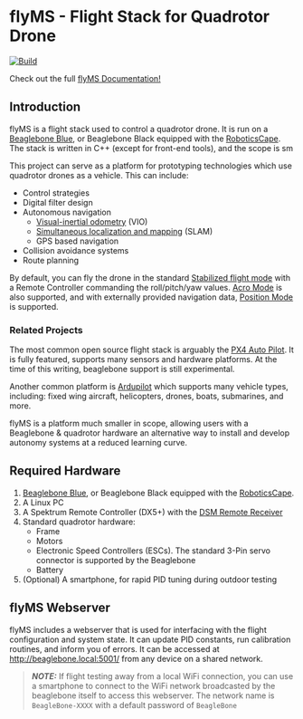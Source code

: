 # flyMS - Flight Stack for Quadrotor Drone

[![Build](https://github.com/msardonini/flyMS/actions/workflows/main.yml/badge.svg)](https://github.com/msardonini/flyMS/actions/workflows/main.yml)

Check out the full [flyMS Documentation!](https://msardonini.github.io/flyMS/)

## Introduction

flyMS is a flight stack used to control a quadrotor drone. It is run on a
[Beaglebone Blue](https://beagleboard.org/blue), or Beaglebone Black equipped with the
[RoboticsCape](https://www.newark.com/element14/bb-cape-robotics/robotics-cape-9-18-vdc/dp/95Y0637).
The stack is written in C++ (except for front-end tools), and the scope is sm

This project can serve as a platform for prototyping technologies which use quadrotor drones as a vehicle. This can
include:
* Control strategies
* Digital filter design
* Autonomous navigation
    * [Visual-inertial odometry](https://en.wikipedia.org/wiki/Visual_odometry) (VIO)
    * [Simultaneous localization and mapping](https://en.wikipedia.org/wiki/Simultaneous_localization_and_mapping) (SLAM)
    * GPS based navigation
* Collision avoidance systems
* Route planning

By default, you can fly the drone in the standard
[Stabilized flight mode](https://docs.px4.io/main/en/getting_started/flight_modes.html#manual-stabilized-mode-mc)
with a Remote Controller commanding the roll/pitch/yaw values.
[Acro Mode](https://docs.px4.io/main/en/getting_started/flight_modes.html#acro-mode-mc)
is also supported, and with externally provided navigation data,
[Position Mode](https://docs.px4.io/main/en/getting_started/flight_modes.html#position-mode-mc) is supported.

### Related Projects

The most common open source flight stack is arguably the [PX4 Auto Pilot](https://px4.io/). It is fully featured,
supports many sensors and hardware platforms. At the time of this writing, beaglebone support is still experimental.

Another common platform is [Ardupilot](https://ardupilot.org/) which supports many vehicle types, including:
fixed wing aircraft, helicopters, drones, boats, submarines, and more.

flyMS is a platform much smaller in scope, allowing users with a Beaglebone & quadrotor hardware an alternative way to
install and develop autonomy systems at a reduced learning curve.

## Required Hardware

1. [Beaglebone Blue](https://beagleboard.org/blue), or Beaglebone Black equipped with the
[RoboticsCape](https://www.newark.com/element14/bb-cape-robotics/robotics-cape-9-18-vdc/dp/95Y0637).
2. A Linux PC
3. A Spektrum Remote Controller (DX5+) with the
[DSM Remote Receiver](https://www.spektrumrc.com/Products/Default.aspx?ProdID=SPM9645)
4. Standard quadrotor hardware:
    * Frame
    * Motors
    * Electronic Speed Controllers (ESCs). The standard 3-Pin servo connector is supported by the Beaglebone
    * Battery
5. (Optional) A smartphone, for rapid PID tuning during outdoor testing


## flyMS Webserver

flyMS includes a webserver that is used for interfacing with the flight configuration and system state. It can update
PID constants, run calibration routines, and inform you of errors. It can be accessed at http://beaglebone.local:5001/
from any device on a shared network.

> **_NOTE:_** If flight testing away from a local WiFi connection, you can use a smartphone to connect to the WiFi
network broadcasted by the beaglebone itself to access this webserver. The network name is `BeagleBone-XXXX` with a
default password of `BeagleBone`
